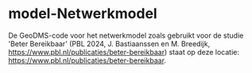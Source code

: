 # model-Netwerkmodel
De GeoDMS-code voor het netwerkmodel zoals gebruikt voor de studie 'Beter Bereikbaar' (PBL 2024, J. Bastiaanssen en M. Breedijk, https://www.pbl.nl/publicaties/beter-bereikbaar) staat op deze locatie: https://www.pbl.nl/publicaties/beter-bereikbaar. 
